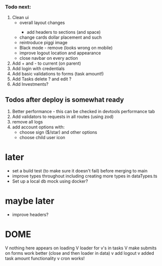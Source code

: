 ### Todo next:

1. Clean ui
   - <ip> overall layout changes
     - add headers to sections (and space)
   - change cards dollar placement and such
   - reintroduce piggi image
   - Black mode - remove (looks wrong on mobile)
   - improve logout location and appearance
   - close navbar on every action
2. Add + and - to current (on parent)
3. Add login with credentials
4. Add basic validations to forms (task amount!)
5. Add Tasks delete ? and edit ?
6. Add Investments?

## Todos after deploy is somewhat ready

1. Better performance - this can be checked in devtools performance tab
2. Add validators to requests in all routes (using zod)
3. remove all logs
4. add account options with:
   - choose sign ($/star) and other options
   - choose child user icon

# later

- set a build test (to make sure it doesn't fail) before merging to main
- improve types throughout including creating more types in dataTypes.ts
- Set up a local db mock using docker?

# maybe later

- improve headers?

# DOME

V nothing here appears on loading
V loader for v's in tasks
V make submits on forms work better (close and then loader in data)
v add logout
v added task amount functionality
v cron works!
